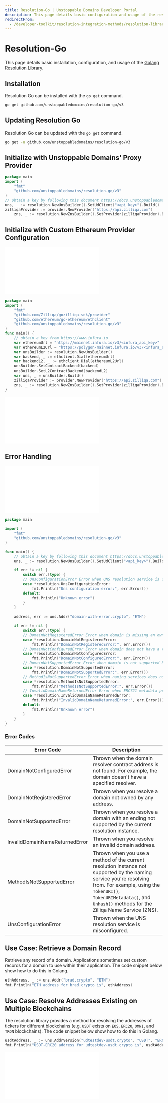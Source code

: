 ```yaml
---
title: Resolution-Go | Unstoppable Domains Developer Portal
description: This page details basic configuration and usage of the resolution-go library.
redirectFrom:
  - /developer-toolkit/resolution-integration-methods/resolution-libraries/resolution-go/
---
```


# Resolution-Go

This page details basic installation, configuration, and usage of the [Golang Resolution Library](https://github.com/unstoppabledomains/resolution-go).

## Installation

Resolution Go can be installed with the `go get` command.

```bash
go get github.com/unstoppabledomains/resolution-go/v3
```

## Updating Resolution Go

Resolution Go can be updated with the `go get` command.

```bash
go get -u github.com/unstoppabledomains/resolution-go/v3
```

## Initialize with Unstoppable Domains' Proxy Provider

```go
package main
import (
	"fmt"
	"github.com/unstoppabledomains/resolution-go/v3"
)
// obtain a key by following this document https://docs.unstoppabledomains.com/domain-distribution-and-management/quickstart/retrieve-an-api-key/#api-key
uns, _ := resolution.NewUnsBuilder().SetUdClient("<api_key>").Build()
zilliqaProvider := provider.NewProvider("https://api.zilliqa.com")
	zns, _ := resolution.NewZnsBuilder().SetProvider(zilliqaProvider).Build()
```

## Initialize with Custom Ethereum Provider Configuration

<embed src="/snippets/_libraries-provider-config.md" />

```go
package main
import (
	"fmt"
	"github.com/Zilliqa/gozilliqa-sdk/provider"
	"github.com/ethereum/go-ethereum/ethclient"
	"github.com/unstoppabledomains/resolution-go/v3"
)
func main() {
	// obtain a key from https://www.infura.io
	var ethereumUrl = "https://mainnet.infura.io/v3/<infura_api_key>"
	var ethereumL2Url = "https://polygon-mainnet.infura.io/v3/<infura_api_key>"
	var unsBuilder := resolution.NewUnsBuilder()
	var backend, _ := ethclient.Dial(ethereumUrl)
	var backendL2, _ := ethclient.Dial(ethereumL2Url)
	unsBuilder.SetContractBackend(backend)
	unsBuilder.SetL2ContractBackend(backendL2)
	var uns, _ = unsBuilder.Build()
	zilliqaProvider := provider.NewProvider("https://api.zilliqa.com")
	zns, _ := resolution.NewZnsBuilder().SetProvider(zilliqaProvider).Build()
}
```

<embed src="/snippets/_res-lib-connect-src-warning.md" />

## Error Handling

<embed src="/snippets/_res-lib-error-intro.md" />

```go
package main

import (
    "fmt"
    "github.com/unstoppabledomains/resolution-go/v3"
)

func main() {
    // obtain a key by following this document https://docs.unstoppabledomains.com/domain-distribution-and-management/quickstart/retrieve-an-api-key/#api-key
    uns, _ := resolution.NewUnsBuilder().SetUdClient("<api_key>").Build()

    if err != nil {
        switch err.(type) {
        // UnsConfigurationError Error when UNS resolution service is configured incorrectly
        case *resolution.UnsConfigurationError:
            fmt.Println("Uns configuration error:", err.Error())
        default:
            fmt.Println("Unknown error")
        }
    }

    address, err := uns.Addr("domain-with-error.crypto", "ETH")

    if err != nil {
        switch err.(type) {
        // DomainNotRegisteredError Error when domain is missing an owner
        case *resolution.DomainNotRegisteredError:
            fmt.Println("DomainNotRegisteredError:", err.Error())
        // DomainNotConfiguredError Error when domain does not have a resolver set
        case *resolution.DomainNotConfiguredError:
            fmt.Println("DomainNotConfiguredError:", err.Error())
        // DomainNotSupportedError Error when domain is not supported by the naming service
        case *resolution.DomainNotSupportedError:
            fmt.Println("DomainNotSupportedError:", err.Error())
        // MethodIsNotSupportedError Error when naming services does not support called method
        case *resolution.MethodIsNotSupportedError:
            fmt.Println("MethodIsNotSupportedError:", err.Error())
        // InvalidDomainNameReturnedError Error when ERC721 metadata provides returns incorrect domain name
        case *resolution.InvalidDomainNameReturnedError:
            fmt.Println("InvalidDomainNameReturnedError:", err.Error())
        default:
            fmt.Println("Unknown error")
        }
    }
}
```

### Error Codes

| Error Code                     | Description                                                                                                                                                                                                                                      |
| ------------------------------ | ------------------------------------------------------------------------------------------------------------------------------------------------------------------------------------------------------------------------------------------------ |
| DomainNotConfiguredError       | Thrown when the domain resolver contract address is not found. For example, the domain doesn't have a specified resolver.                                                                                                                        |
| DomainNotRegisteredError       | Thrown when you resolve a domain not owned by any address.                                                                                                                                                                                       |
| DomainNotSupportedError        | Thrown when you resolve a domain with an ending not supported by the current resolution instance.                                                                                                                                                |
| InvalidDomainNameReturnedError | Thrown when you resolve an invalid domain address.                                                                                                                                                                                               |
| MethodIsNotSupportedError      | Thrown when you use a method of the current resolution instance not supported by the naming service you're resolving from. For example, using the `TokenURI()`, `TokenURIMetadata()`, and `Unhash()` methods for the Zilliqa Name Service (ZNS). |
| UnsConfigurationError          | Thrown when the UNS resolution service is misconfigured.                                                                                                                                                                                         |

## Use Case: Retrieve a Domain Record

Retrieve any record of a domain. Applications sometimes set custom records for a domain to use within their application. The code snippet below show how to do this in Golang.

```go
ethAddress, _ := uns.Addr("brad.crypto", "ETH")
fmt.Println("ETH address for brad.crypto is", ethAddress)
```

## Use Case: Resolve Addresses Existing on Multiple Blockchains

The resolution library provides a method for resolving the addresses of tickers for different blockchains (e.g. `USDT` exists on `EOS`, `ERC20`, `OMNI`, and `TRON` blockchains). The code snippet below show how to do this in Golang.

```go
usdtAddress, _ := uns.AddrVersion("udtestdev-usdt.crypto", "USDT", "ERC20")
fmt.Println("USDT-ERC20 address for udtestdev-usdt.crypto is", usdtAddress)
```

<embed src="/snippets/_discord.md" />
